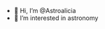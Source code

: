 - 👋 Hi, I’m @Astroalicia
- 👀 I’m interested in astronomy

<!---
Astroalicia/Astroalicia is a ✨ special ✨ repository because its `README.md` (this file) appears on your GitHub profile.
You can click the Preview link to take a look at your changes.
--->
